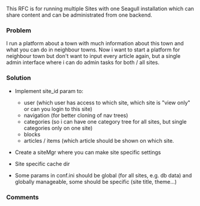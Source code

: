 <!-- Name: RFC/MultipleSitesWithOneDB -->
<!-- Version: 1 -->
<!-- Last-Modified: 2006/08/16 20:49:16 -->
<!-- Author: werner -->
This RFC is for running multiple Sites with one Seagull installation which can share content and can be administrated from one backend.

### Problem
I run a platform about a town with much information about this town and what you can do in neighbour towns. Now i want to start a platform for neighbour town but don't want to input every article again, but a single admin interface where i can do admin tasks for both / all sites.

### Solution

  * Implement site\_id param to:
	* user (which user has access to which site, which site is "view only" or can you login to this site)
	* navigation (for better cloning of nav trees)
	* categories (so i can have one category tree for all sites, but single categories only on one site)
	* blocks
	* articles / items (which article should be shown on which site.

  * Create a siteMgr where you can make site specific settings
  * Site specific cache dir
  * Some params in conf.ini should be global (for all sites, e.g. db data) and globally manageable, some should be specific (site title, theme...)

### Comments
